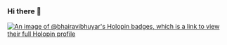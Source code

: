 ### Hi there 👋

[![An image of @bhairavibhuyar's Holopin badges, which is a link to view their full Holopin profile](https://holopin.me/bhairavibhuyar)](https://holopin.io/@bhairavibhuyar)

<!--
**bhairavibhuyar/bhairavibhuyar** is a ✨ _special_ ✨ repository because its `README.md` (this file) appears on your GitHub profile.

Here are some ideas to get you started:

- 🔭 I’m currently working on ...
- 🌱 I’m currently learning ...
- 👯 I’m looking to collaborate on ...
- 🤔 I’m looking for help with ...
- 💬 Ask me about ...
- 📫 How to reach me: ...
- 😄 Pronouns: ...
- ⚡ Fun fact: ...
-->
